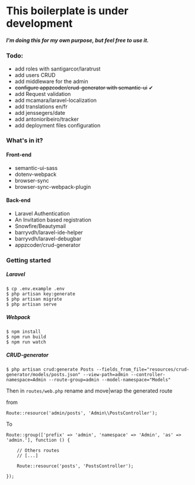 # This boilerplate is  under development
##### I'm doing this for my own purpose, but feel free to use it.

### Todo:

- add roles with santigarcor/laratrust
- add users CRUD
- add middleware for the admin
- ~~configure appzcoder/crud-generator with semantic-ui~~ ✔
- add Request validation
- add mcamara/laravel-localization
- add translations en/fr
- add jenssegers/date
- add antonioribeiro/tracker
- add deployment files configuration


###  What's in it?

#### Front-end

- semantic-ui-sass
- dotenv-webpack
- browser-sync
- browser-sync-webpack-plugin

#### Back-end

- Laravel Authentication
- An Invitation based registration
- Snowfire/Beautymail
- barryvdh/laravel-ide-helper
- barryvdh/laravel-debugbar
- appzcoder/crud-generator

### Getting started

##### Laravel

    $ cp .env.example .env
    $ php artisan key:generate
    $ php artisan migrate
    $ php artisan serve

##### Webpack

    $ npm install
    $ npm run build
    $ npm run watch

##### CRUD-generator

    $ php artisan crud:generate Posts --fields_from_file="resources/crud-generator/models/posts.json" --view-path=admin --controller-namespace=Admin --route-group=admin --model-namespace="Models"

Then in `routes/web.php` rename and move|wrap the generated route

from

    Route::resource('admin/posts', 'Admin\\PostsController');

To

    Route::group(['prefix' => 'admin', 'namespace' => 'Admin', 'as' => 'admin.'], function () {

        // Others routes
        // [...]

        Route::resource('posts', 'PostsController');

    });
